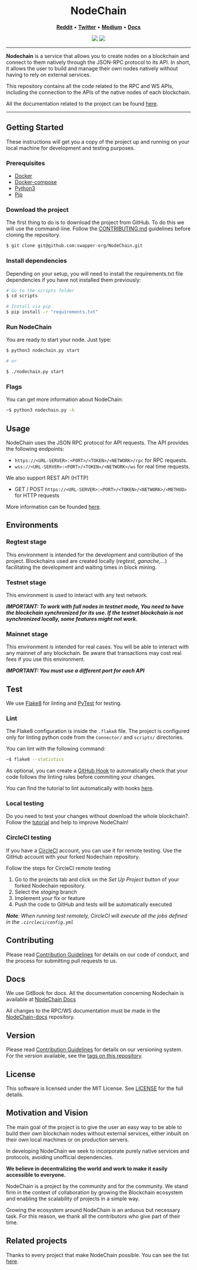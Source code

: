 <h1 align="center">NodeChain</h1>

<p align="center">
  <a href="https://www.reddit.com/r/SwapperDex"><b>Reddit</b></a> •
  <a href="https://twitter.com/SwapperDex"><b>Twitter</b></a> •
  <a href="https://medium.com/@SwapperDex"><b>Medium</b></a> •
  <a href="https://phoenix-7.gitbook.io/nodechain-en/"><b>Docs</b></a>
</p>

<p align="center">
  <img src="https://img.shields.io/badge/version-1.0-blue"> 
  <img src="https://img.shields.io/badge/stability-experimental-orange"> 
</p>

<hr>

<b>Nodechain</b> is a service that allows you to create nodes on a blockchain and connect to them natively through the JSON-RPC protocol to its API.
In short, it allows the user to build and manage their own nodes natively without having to rely on external services.

This repository contains all the code related to the RPC and WS APIs, including the connection to the APIs of the native nodes of each blockchain.

All the documentation related to the project can be found [here](https://phoenix-7.gitbook.io/nodechain-en/).

<hr>

## Getting Started
 
These instructions will get you a copy of the project up and running on your local machine for development and testing purposes. 

### Prerequisites

- [Docker](https://www.docker.com/get-started)
- [Docker-compose](https://docs.docker.com/compose/install/)
- [Python3](https://www.python.org/downloads/)
- [Pip](https://pypi.org/project/pip/)

### Download the project

The first thing to do is to download the project from GitHub. To do this we will use the command-line. Follow the [CONTRIBUTING.md](https://github.com/swapper-org/NodeChain/blob/master/CONTRIBUTING.md) guidelines before cloning the repository.

```sh
$ git clone git@github.com:swapper-org/NodeChain.git
```

### Install dependencies

Depending on your setup, you will need to install the requirements.txt file dependencies if you have not installed them previously:
```sh
# Go to the scripts folder
$ cd scripts

# Install via pip
$ pip install -r "requirements.txt"
```

### Run NodeChain

You are ready to start your node. Just type:
```sh
$ python3 nodechain.py start

# or

$ ./nodechain.py start
```

### Flags

You can get more information about NodeChain:

```sh
~$ python3 nodechain.py -h
```

## Usage

NodeChain uses the JSON RPC protocol for API requests. The API provides the following endpoints:

- `https://<URL-SERVER>:<PORT>/<TOKEN>/<NETWORK>/rpc` for RPC requests.
- `wss://<URL-SERVER>:<PORT>/<TOKEN>/<NETWORK>/ws` for real time requests.

We also support REST API (HTTP)

- GET / POST `https://<URL-SERVER>:<PORT>/<TOKEN>/<NETWORK>/<METHOD>` for HTTP requests

More information can be founded [here](https://phoenix-7.gitbook.io/nodechain-en/reference/api-reference).

## Environments

### Regtest stage

This environment is intended for the development and contribution of the project.
Blockchains used are created locally (_regtest, ganache,..._) facilitating the development and waiting times in block mining.

### Testnet stage

This environment is used to interact with any test network.

**_IMPORTANT: To work with full nodes in testnet mode, You need to have the blockchain synchronized for its use. If the testnet blockchain is not synchronized locally, some features might not work._**

### Mainnet stage

This environment is intended for real cases. You will be able to interact with any mainnet of any blockchain. Be aware that transactions may cost real fees if you use this environment.

**_IMPORTANT: You must use a different port for each API_**

## Test

We use [Flake8](https://flake8.pycqa.org/en/latest/) for linting and [PyTest](https://docs.pytest.org/en/6.2.x/) for testing.

### Lint

The Flake8 configuration is inside the `.flake8` file. The project is configured only for linting python code from the `Connector/` and `scripts/` directories.

You can lint with the following command:

```sh
~$ flake8 --statistics
```

As optional, you can create a [GitHub Hook](https://docs.github.com/en/developers/webhooks-and-events/webhooks/about-webhooks) to automatically check that your code follows the linting rules before commiting your changes.

You can find the tutorial to lint automatically with hooks [here](https://phoenix-7.gitbook.io/nodechain-en/develop/how-to/lint-automatically-with-hooks).

### Local testing

Do you need to test your changes without download the whole blockchain?. Follow the [tutorial](https://phoenix-7.gitbook.io/nodechain-en/develop/how-to/run-tests-locally) and help to improve NodeChain!

### CircleCI testing

If you have a [CircleCI](https://circleci.com/) account, you can use it for remote testing. Use the GitHub account with your forked Nodechain repository.

Follow the steps for CircleCI remote testing

1. Go to the projects tab and click on the _Set Up Project_ button of your forked Nodechain repository.
2. Select the _staging_ branch
3. Implement your fix or feature
4. Push the code to GitHub and tests will be automatically executed

_**Note**: When running test remotely, CircleCI will execute all the jobs defined in the `.circleci/config.yml`_

## Contributing

Please read [Contribution Guidelines](https://github.com/swapper-org/NodeChain/blob/master/CONTRIBUTING.md) for details on our code of conduct, and the process for submitting pull requests to us.

## Docs

We use GitBook for docs.
All the documentation concerning Nodechain is available at [NodeChain Docs](https://phoenix-7.gitbook.io/nodechain-en)

All changes to the RPC/WS documentation must be made in the [NodeChain-docs](https://github.com/swapper-org/NodeChain-docs) repository.

## Version

Please read [Contribution Guidelines](https://github.com/swapper-org/NodeChain/blob/master/CONTRIBUTING.md) for details on our versioning system. For the version available, see the [tags on this repository](https://github.com/swapper-org/NodeChain/releases).

## License

This software is licensed under the MIT License. See [LICENSE](LICENSE) for the full details.

## Motivation and Vision

The main goal of the project is to give the user an easy way to be able to build their own blockchain nodes without external services, either inbuilt on their own local machines or on production servers.

In developing NodeChain we seek to incorporate purely native services and protocols, avoiding unofficial dependencies.

**We believe in decentralizing the world and work to make it easily accessible to everyone.**

NodeChain is a project by the community and for the community. We stand firm in the context of collaboration by growing the Blockchain ecosystem and enabling the scalability of projects in a simple way.

Growing the ecosystem around NodeChain is an arduous but necessary task. For this reason, we thank all the contributors who give part of their time.

## Related projects

Thanks to every project that make NodeChain possible. You can see the list [here](https://phoenix-7.gitbook.io/nodechain-en/learn/ecosystem/acknowledgments).
